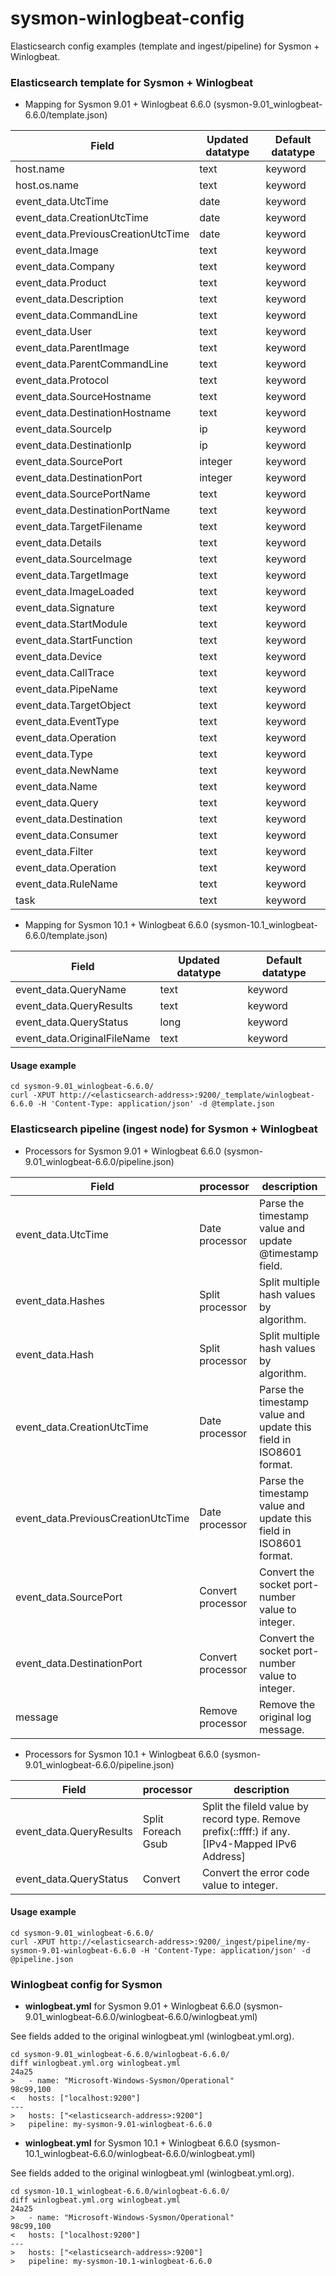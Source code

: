 # sysmon-winlogbeat-config

Elasticsearch config examples (template and ingest/pipeline) for Sysmon + Winlogbeat.


### Elasticsearch template for Sysmon + Winlogbeat

* Mapping for Sysmon 9.01 + Winlogbeat 6.6.0 (sysmon-9.01_winlogbeat-6.6.0/template.json)

| Field | Updated datatype | Default datatype |
| ---------- | ------- | ------- |
| host.name | text | keyword |
| host.os.name | text | keyword |
| event_data.UtcTime | date | keyword |
| event_data.CreationUtcTime | date | keyword |
| event_data.PreviousCreationUtcTime | date | keyword |
| event_data.Image | text | keyword |
| event_data.Company | text | keyword |
| event_data.Product | text | keyword |
| event_data.Description | text | keyword |
| event_data.CommandLine | text | keyword |
| event_data.User | text | keyword |
| event_data.ParentImage | text | keyword |
| event_data.ParentCommandLine | text | keyword |
| event_data.Protocol | text | keyword |
| event_data.SourceHostname | text | keyword |
| event_data.DestinationHostname | text | keyword |
| event_data.SourceIp | ip | keyword |
| event_data.DestinationIp | ip | keyword |
| event_data.SourcePort | integer | keyword |
| event_data.DestinationPort | integer | keyword |
| event_data.SourcePortName | text | keyword |
| event_data.DestinationPortName | text | keyword |
| event_data.TargetFilename | text | keyword |
| event_data.Details | text | keyword |
| event_data.SourceImage | text | keyword |
| event_data.TargetImage | text | keyword |
| event_data.ImageLoaded | text | keyword |
| event_data.Signature | text | keyword |
| event_data.StartModule | text | keyword |
| event_data.StartFunction | text | keyword |
| event_data.Device | text | keyword |
| event_data.CallTrace | text | keyword |
| event_data.PipeName | text | keyword |
| event_data.TargetObject | text | keyword |
| event_data.EventType | text | keyword |
| event_data.Operation | text | keyword |
| event_data.Type | text | keyword |
| event_data.NewName | text | keyword |
| event_data.Name | text | keyword |
| event_data.Query | text | keyword |
| event_data.Destination | text | keyword |
| event_data.Consumer | text | keyword |
| event_data.Filter | text | keyword |
| event_data.Operation | text | keyword |
| event_data.RuleName | text | keyword |
| task | text | keyword |


* Mapping for Sysmon 10.1 + Winlogbeat 6.6.0 (sysmon-10.1_winlogbeat-6.6.0/template.json)

| Field | Updated datatype | Default datatype |
| ---------- | ------- | ------- |
| event_data.QueryName| 	text| 	keyword|
| event_data.QueryResults| 	text| 	keyword|
| event_data.QueryStatus| 	long| 	keyword|
| event_data.OriginalFileName| 	text| 	keyword|

#### Usage example

```text: winlogbeat-6.6.0
cd sysmon-9.01_winlogbeat-6.6.0/
curl -XPUT http://<elasticsearch-address>:9200/_template/winlogbeat-6.6.0 -H 'Content-Type: application/json' -d @template.json
```



### Elasticsearch pipeline (ingest node) for Sysmon + Winlogbeat

* Processors for Sysmon 9.01 + Winlogbeat 6.6.0  (sysmon-9.01_winlogbeat-6.6.0/pipeline.json)

| Field | processor | description |
| ---------- | ------- | ------- |
| event_data.UtcTime | Date processor | Parse the timestamp value and update @timestamp field. |
| event_data.Hashes | Split processor | Split multiple hash values by algorithm. |
| event_data.Hash | Split processor | Split multiple hash values by algorithm. |
| event_data.CreationUtcTime | Date processor | Parse the timestamp value and update this field in ISO8601 format. |
| event_data.PreviousCreationUtcTime | Date processor | Parse the timestamp value and update this field in ISO8601 format. |
| event_data.SourcePort | Convert processor | Convert the socket port-number value to integer. |
| event_data.DestinationPort | Convert processor | Convert the socket port-number value to integer. |
| message | Remove processor | Remove the original log message. |

* Processors for Sysmon 10.1 + Winlogbeat 6.6.0  (sysmon-9.01_winlogbeat-6.6.0/pipeline.json)


| Field | processor | description |
| ---------- | ------- | ------- |
|event_data.QueryResults |Split<br/>Foreach<br/>Gsub |Split the fileld value by record type. Remove prefix(::ffff:) if any. [IPv4-Mapped IPv6 Address]|
|event_data.QueryStatus	|Convert| Convert the error code value to integer.|

#### Usage example

```text: winlogbeat-6.6.0
cd sysmon-9.01_winlogbeat-6.6.0/
curl -XPUT http://<elasticsearch-address>:9200/_ingest/pipeline/my-sysmon-9.01-winlogbeat-6.6.0 -H 'Content-Type: application/json' -d @pipeline.json
```



### Winlogbeat config for Sysmon

* **winlogbeat.yml** for Sysmon 9.01 + Winlogbeat 6.6.0  (sysmon-9.01_winlogbeat-6.6.0/winlogbeat-6.6.0/winlogbeat.yml)

See fields added to the original winlogbeat.yml (winlogbeat.yml.org).

```text: winlogbeat-6.6.0
cd sysmon-9.01_winlogbeat-6.6.0/winlogbeat-6.6.0/
diff winlogbeat.yml.org winlogbeat.yml
24a25
>   - name: "Microsoft-Windows-Sysmon/Operational"
98c99,100
<   hosts: ["localhost:9200"]
---
>   hosts: ["<elasticsearch-address>:9200"]
>   pipeline: my-sysmon-9.01-winlogbeat-6.6.0

```


* **winlogbeat.yml** for Sysmon 10.1 + Winlogbeat 6.6.0  (sysmon-10.1_winlogbeat-6.6.0/winlogbeat-6.6.0/winlogbeat.yml)

See fields added to the original winlogbeat.yml (winlogbeat.yml.org).

```text: winlogbeat-6.6.0
cd sysmon-10.1_winlogbeat-6.6.0/winlogbeat-6.6.0/
diff winlogbeat.yml.org winlogbeat.yml
24a25
>   - name: "Microsoft-Windows-Sysmon/Operational"
98c99,100
<   hosts: ["localhost:9200"]
---
>   hosts: ["<elasticsearch-address>:9200"]
>   pipeline: my-sysmon-10.1-winlogbeat-6.6.0

```


